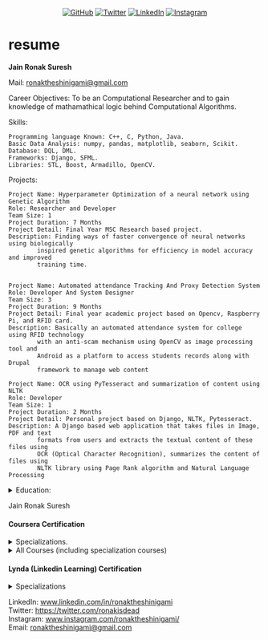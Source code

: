<p align="center">
	<a href="https://github.com/inkfil"><img src="https://img.shields.io/github/followers/inkfil.svg?label=GitHub&style=social" target="__blank" alt="GitHub"></a>
	<a href="https://twitter.com/RonakIsDead"><img src="https://img.shields.io/twitter/follow/RonakIsDead?label=Twitter&style=social" alt="Twitter" target="_blank"></a>
	<a href="https://www.linkedin.com/in/RonakTheShinigami"><img src="https://img.shields.io/badge/LinkedIn--_.svg?style=social&logo=linkedin" alt="LinkedIn" target="_blank"></a>
	<a href="https://www.instagram.com/RonakTheShinigami"><img src="https://img.shields.io/badge/Instagram--_.svg?style=social&logo=Instagram" alt="Instagram" target="_blank"></a>
	<!-- the above snippet was taken by -->
</p>

# resume

<b>Jain Ronak Suresh</b>

Mail: ronaktheshinigami@gmail.com

Career Objectives:
	To be an Computational Researcher and to gain knowledge of mathamathical logic behind Computational Algorithms.

Skills:

	Programming language Known: C++, C, Python, Java.
	Basic Data Analysis: numpy, pandas, matplotlib, seaborn, Scikit.
	Database: DQL, DML.
	Frameworks: Django, SFML.
	Libraries: STL, Boost, Armadillo, OpenCV.

Projects:

	Project Name: Hyperparameter Optimization of a neural network using Genetic Algorithm
	Role: Researcher and Developer
	Team Size: 1
	Project Duration: 7 Months
	Project Detail: Final Year MSC Research based project.
	Description: Finding ways of faster convergence of neural networks using biologically
			inspired genetic algorithms for efficiency in model accuracy and improved
			training time.


	Project Name: Automated attendance Tracking And Proxy Detection System
	Role: Developer And System Designer 
	Team Size: 3
	Project Duration: 9 Months
	Project Detail: Final year academic project based on Opencv, Raspberry Pi, and RFID card.
	Description: Basically an automated attendance system for college using RFID technology
			with an anti-scam mechanism using OpenCV as image processing tool and 
			Android as a platform to access students records along with Drupal 
			framework to manage web content

	Project Name: OCR using PyTesseract and summarization of content using NLTK
	Role: Developer
	Team Size: 1
	Project Duration: 2 Months
	Project Detail: Personal project based on Django, NLTK, Pytesseract.
	Description: A Django based web application that takes files in Image, PDF and text
			formats from users and extracts the textual content of these files using
			OCR (Optical Character Recognition), summarizes the content of files using
			NLTK library using Page Rank algorithm and Natural Language Processing


<details>
<summary>Education:</summary>

| Degree/Course | Institute/College | University/Board | Percentage/CGPA | Year of Passing |
| ------------- | ----------------- | ---------------- | --------------- | --------------- |
| MSc (CS) | Thakur College of Science and Commerce | Mumbai University | 10.0/10.0 | 2022 |
| BSc (IT) | Thakur College of Science and Commerce | Mumbai University | 8.55/10.0 | 2019 |
| HSC (12) | Thakur Vidya Mandir High School And Junior College | Maharashtra State Board Of Secondary And Higher Secondary Education | 62.77% | 2016 |
| SSC (10) | St. Mary's High School | Maharashtra State Board of Secondary and Higher Secondary Education | 72.60% | 2014 |

</details>

<!--Declaration: I hereby declare that all the above facts are true to best of my knowledge.-->

Jain Ronak Suresh

#### Coursera Certification

<details>
<summary>Specializations.</summary>

- Python for Everybody (University of Michigan)
	| Course | Date | Grade |
	| ------ | ---- | ----- |
	| Programming for Everybody (Getting Started with Python) | May 14, 2020 | 100.00% |
	| Using Databases with Python | June 6, 2020 | 95.27% |
	| Using Python to Access Web Data | May 21, 2020 | 98.06% |
	| Python Data Structures | May 17, 2020 | 100.00% |
	| Capstone: Retrieving, Processing, and Visualizing Data with Python | May 26, 2020 | 92.31% |
		
- DeepLearning.AI TensorFlow Developer (deeplearning.ai)
	| Course | Date | Grade |
	| ------ | ---- | ----- |
	| Introduction to TensorFlow for Artificial Intelligence, Machine Learning, and Deep Learning | May 18, 2020 | 100.00% | 
	| Convolutional Neural Networks in TensorFlow | May 19, 2020 | 99.38% |
	| Natural Language Processing in TensorFlow | May 23, 2020 | 100.00% |
	| Sequences, Time Series and Prediction | May 23, 2020 | 100.00% |

- Open Source Software Development, Linux and Git (The Linux Foundation)
	| Course | Date | Grade |
	| ------ | ---- | ----- |
	| Open Source Software Development Methods | June 30, 2020 | 98.40% |
	| Linux for Developers | July 7, 2020 | 98.00% |
	| Linux Tools for Developers | July 19, 2020 | 97.50% |
	| Using Git for Distributed Development | July 25, 2020 | 100.00% | 
	 
- Programming with Google Go (University of California, Irvine)
	| Course | Date | Grade |
	| ------ | ---- | ----- |
	| Getting Started with Go | May 25, 2020 | 100.00% |
	| Functions, Methods, and Interfaces in Go | June 2, 2020 | 98.57% |
	| Concurrency in Go | June 3, 2020 | 98.57% |

- An Introduction to Programming the Internet of Things (IOT) (University of California, Irvine)
	| Course | Date | Grade |
	| ------ | ---- | ----- |
	| The Arduino Platform and C Programming | May 30, 2020 | 96.75% |
	| Interfacing with the Raspberry Pi | June 8, 2020 | 99.38% |
	| Interfacing with the Arduino | June 12, 2020 | 99.38% |
	| The Raspberry Pi Platform and Python Programming for the Raspberry Pi | June 1, 2020 | 99.38% |
	| Introduction to the Internet of Things and Embedded Systemd | June 5, 2020 | 98.38% |
	| Programming for the Internet of Things Project | June 11, 2020 | 100.00% |

- Accelerated Computer Science Fundamentals (University of Illinois at Urbana-Champaign)
	| Course | Date | Grade |
	| ------ | ---- | ----- |
	| Object-Oriented Data Structures in C++ | May 30, 2020 | 95.00% |
	| Ordered Data Structures | July 18, 2020 | 96.50% |
	| Unordered Data Structures | July 24, 2020 | 96.00% |

- Self-Driving Cars (University of Toronto)
	| Course | Date | Grade |
	| ------ | ---- | ----- |
	| Introduction to Self-Driving Cars | June 30, 2020 | 98.24% |
	| State Estimation and Localization for Self-Driving Cars | June 23, 2020 | 93.67% |
	| Visual Perception for Self-Driving Cars | June 30, 2020 | 93.73% |
	| Motion Planning for Self-Driving Cars | July 16, 2020 | 97.00% |
	
- Applied Data Science with Python (University of Michigan)
	| Course | Date | Grade |
	| ------ | ---- | ----- |
	| Introduction to Data Science in Python | May 19, 2020 | 93.33% |
	| Applied Machine Learning in Python | July 7, 2020 | 98.46% |
	| Applied Social Network Analysis in Python | August 11, 2020 | 100.00% |
	| Applied Text Mining in Python | August 5, 2020 | 94.85% |
	| Applied Plotting, Charting & Data Representation in Python | May 24, 2020 | 100.00% |

</details>

<details>
<summary>All Courses (including specialization courses)</summary>

| Course | Institute | Grade |
| ------ | --------- | ----- |
| Matrix Methods | University of Minnesota | 97% |
| Introduction to Blockchain: Evolution and Technology Concepts | Association of International Certified Professional Accountants | 78% |
| Mathematics for Machine Learning: Linear Algebra | Imperial College London | 96% |
| Mathematical Thinking in Computer Science | University of California San Diego, National Research University Higher School of Economics | 100% |
| Combinatorics and Probability | University of California San Diego, National Research University Higher School of Economics | 100% |
| Introduction to Graph Theory | University of California San Diego, National Research University Higher School of Economics | 100% |
| Data Analysis and Representation, Selection and Iteration | University of Colorado System | 95% |
| Algorithms, Data Collection, and Starting to Code | University of Colorado System | 98% |
| Programming Fundamentals | Duke University | 93% |
| Writing, Running, and Fixing Code in C | Duke University | 100% |
| Introduction to Intel® Distribution of OpenVINO™ toolkit for Computer Vision Applications | Intel | 100% |
| Fundamentals of Parallelism on Intel Architecture | Intel | 100% |
| Interactivity with JavaScript | University of Michigan | 98% |
| Introduction to HTML5 | University of Michigan | 97% |
| Web Application Technologies and Django | University of Michigan | 100% |
| Building Web Applications in Django | University of Michigan | 100% |
| Predict Employee Turnover with scikit-learn | Coursera Project Network | 100% |
| Neural Network Visualizer Web App with Python | Coursera Project Network | 100% |
| Support Vector Machines with scikit-learn | Coursera Project Network | 100% |
| Practical Introduction to the Command Line | Coursera Project Network | 87% |
| Introduction to Bash Shell Scripting | Coursera Project Network | 90% |
| Git for Developers Using Github | Coursera Project Network | 100% |
| Introduction to Pointers and Memory Management in C/C++ | Coursera Project Network | 90% |
| Introduction to HTML | Coursera Project Network | 96% |
| Tables and Forms in HTML | Coursera Project Network | 100% |
| Images and Links in HTML | Coursera Project Network | 100% |
| AI For Everyone | DeepLearning.AI | 99% |
| Neural Networks and Deep Learning | DeepLearning.AI | 94% |
| Structuring Machine Learning Projects | DeepLearning.AI | 93% |
| Improving Deep Neural Networks: Hyperparameter tuning, Regularization and Optimization | DeepLearning.AI | 97% |
| Programming for Everybody (Getting Started with Python) | University of Michigan | 100% |
| Using Databases with Python | University of Michigan | 95% |
| Using Python to Access Web Data | University of Michigan | 98% |
| Python Data Structures | University of Michigan | 100% |
| Capstone: Retrieving, Processing, and Visualizing Data with Python | University of Michigan | 92% |
| Introduction to TensorFlow for Artificial Intelligence, Machine Learning, and Deep Learning | DeepLearning.AI | 100% |
| Convolutional Neural Networks in TensorFlow | DeepLearning.AI | 99% |
| Natural Language Processing in TensorFlow | DeepLearning.AI | 100% |
| Sequences, Time Series and Prediction | DeepLearning.AI | 100% |
| Open Source Software Development Methods | The Linux Foundation | 98% |
| Linux for Developers | The Linux Foundation | 98% |
| Linux Tools for Developers | The Linux Foundation | 98% |
| Using Git for Distributed Development | The Linux Foundation | 100% | 
| Getting Started with Go | University of California, Irvine | 100% |
| Functions, Methods, and Interfaces in Go | University of California, Irvine | 99% |
| Concurrency in Go | University of California, Irvine | 99% |
| The Arduino Platform and C Programming | University of California, Irvine | 97% |
| Interfacing with the Raspberry Pi | University of California, Irvine | 99% |
| Interfacing with the Arduino | University of California, Irvine | 99% |
| The Raspberry Pi Platform and Python Programming for the Raspberry Pi | University of California, Irvine | 99% |
| Introduction to the Internet of Things and Embedded Systems | University of California, Irvine | 98% |
| Programming for the Internet of Things Project | University of California, Irvine | 100% |
| Object-Oriented Data Structures in C++ | University of Illinois at Urbana-Champaign | 95% |
| Ordered Data Structures | University of Illinois at Urbana-Champaign | 97% |
| Unordered Data Structures | University of Illinois at Urbana-Champaign | 96% |
| Introduction to Self-Driving Cars | University of Toronto | 98% |
| State Estimation and Localization for Self-Driving Cars | University of Toronto | 94% |
| Visual Perception for Self-Driving Cars | University of Toronto | 94% |
| Motion Planning for Self-Driving Cars | University of Toronto | 97% |
| Introduction to Data Science in Python | University of Michigan | 93% |
| Applied Machine Learning in Python | University of Michigan | 98% |
| Applied Social Network Analysis in Python | University of Michigan | 100% |
| Applied Text Mining in Python | University of Michigan | 95% |
| Applied Plotting, Charting & Data Representation in Python | University of Michigan | 100% |

</details>

#### Lynda (Linkedin Learning) Certification

<details>
	
<summary>Specializations</summary>

| Course | Date | Certificate No |
| ------ | ---- | -------------- |
| C++ Best Practices for Developers | 07/2020 | A45A09B4005548278351DB3F9D4F315B |
| C++ Design Patterns: Creational | 07/2020 | 5789933AF4BB41D78EF07618B9996A56 |
| Introducing Functional Programming in C++ | 07/2020 | DE3EAF3449664287B6CF2972F60CD973 |
| Learning C++ | 07/2020 | 6FA6D171658C4D168CF35277A401A3F4 |
| Nail Your C++ Interview | 07/2020 | CB068AC5AFA045B2A62402A6A02F9A96 |
| Web Servers and APIs using C++ | 07/2020 | 4F7B89730C084B5BBBB6853C86312939 |
| Building a Personal Portfolio with Django | 07/2020 | 7D68004EB9C04B2EB7FF06C66F38F277 |
| Deploying Django Apps: Make Your Site GoLive | 07/2020 | E5166ECCF88640B5B9466B199B99BD19 |
| Learning Django | 07/2020 | 945035300853472DB7A3A573632A9012 |

</details>


LinkedIn: www.linkedin.com/in/ronaktheshinigami <br />
Twitter: https://twitter.com/ronakisdead <br />
Instagram: www.instagram.com/ronaktheshinigami/ <br />
Email: ronaktheshinigami@gmail.com <br />

<!--
### Hi there 👋

**inkfil/inkfil** is a ✨ _special_ ✨ repository because its `README.md` (this file) appears on your GitHub profile.

Here are some ideas to get you started:

- 🔭 I’m currently working on ...
- 🌱 I’m currently learning ...
- 👯 I’m looking to collaborate on ...
- 🤔 I’m looking for help with ...
- 💬 Ask me about ...
- 📫 How to reach me: ...
- 😄 Pronouns: ...
- ⚡ Fun fact: ...
-->

